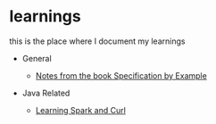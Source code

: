 learnings
=========

this is the place where I document my learnings


* General
  
  +  [Notes from the book Specification by Example](https://github.com/sk176h/learnings/blob/master/sbe.md)
  
* Java Related

  + [Learning Spark and Curl](https://github.com/sk176h/learnings/blob/master/spark_and_curl.md)
 
  
  
